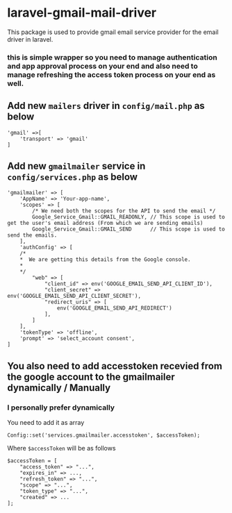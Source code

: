 # laravel-gmail-mail-driver
This package is used to provide gmail email service provider for the email driver in laravel.

### this is simple wrapper so you need to manage authentication and app approval process on your end and also need to manage refreshing the access token process on your end as well. 

## Add new `mailers` driver in `config/mail.php` as below

```
'gmail' =>[
    'transport' => 'gmail'
]
```

## Add new `gmailmailer` service in `config/services.php` as below

```
'gmailmailer' => [
    'AppName' => 'Your-app-name',
    'scopes' => [
        /* We need both the scopes for the API to send the email */
        Google_Service_Gmail::GMAIL_READONLY, // This scope is used to get the user's email address (From which we are sending emails)
        Google_Service_Gmail::GMAIL_SEND      // This scope is used to send the emails.
    ],
    'authConfig' => [
    /* 
    *  We are getting this details from the Google console.
    *
    */
        "web" => [
            "client_id" => env('GOOGLE_EMAIL_SEND_API_CLIENT_ID'),
            "client_secret" => env('GOOGLE_EMAIL_SEND_API_CLIENT_SECRET'),
            "redirect_uris" => [
                env('GOOGLE_EMAIL_SEND_API_REDIRECT')
            ],
        ]
    ],
    'tokenType' => 'offline',
    'prompt' => 'select_account consent',
]
```

## You also need to add accesstoken recevied from the google account to the gmailmailer dynamically / Manually 
### I personally prefer dynamically
You need to add it as array
```
Config::set('services.gmailmailer.accesstoken', $accessToken);
```
Where `$accessToken` will be as follows

```
$accessToken = [
    "access_token" => "...",
    "expires_in" => ...,
    "refresh_token" => "...",
    "scope" => "...",
    "token_type" => "...",
    "created" => ...
];
```
